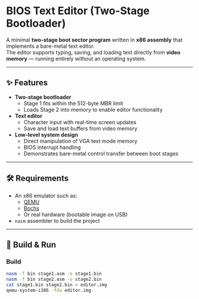 # BIOS Text Editor (Two-Stage Bootloader)

A minimal **two-stage boot sector program** written in **x86 assembly** that implements a bare-metal text editor.  
The editor supports typing, saving, and loading text directly from **video memory** — running entirely without an operating system.

---

## ✨ Features
- **Two-stage bootloader**
  - Stage 1 fits within the 512-byte MBR limit
  - Loads Stage 2 into memory to enable editor functionality
- **Text editor**
  - Character input with real-time screen updates
  - Save and load text buffers from video memory
- **Low-level system design**
  - Direct manipulation of VGA text mode memory
  - BIOS interrupt handling
  - Demonstrates bare-metal control transfer between boot stages

---

## 🛠️ Requirements
- An x86 emulator such as:
  - [QEMU](https://www.qemu.org/)  
  - [Bochs](http://bochs.sourceforge.net/)  
  - Or real hardware (bootable image on USB)
- `nasm` assembler to build the project

---

## 🚀 Build & Run

### Build
```bash
nasm -f bin stage1.asm -o stage1.bin
nasm -f bin stage2.asm -o stage2.bin
cat stage1.bin stage2.bin > editor.img
qemu-system-i386 -fda editor.img
```
